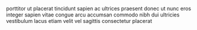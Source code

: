 porttitor ut placerat tincidunt sapien ac ultrices praesent donec ut nunc eros
integer sapien vitae congue arcu accumsan commodo nibh dui ultricies vestibulum
lacus etiam velit vel sagittis consectetur placerat